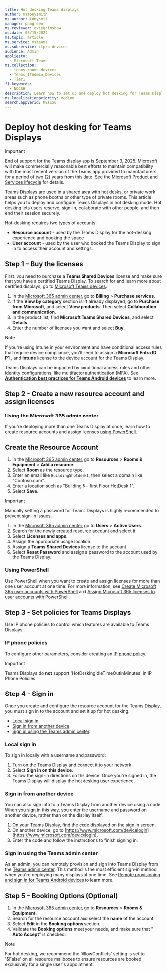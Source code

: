 ```yaml
---
title: Hot desking Teams displays
author: mstonysmith
ms.author: tonysmit
manager: pamgreen
ms.reviewer: eviegrimshaw
ms.date: 05/15/2024
ms.topic: article
ms.service: msteams
ms.subservice: itpro-devices
audience: Admin
appliesto: 
  - Microsoft Teams
ms.collection: 
  - teams-rooms-devices
  - Teams_ITAdmin_Devices
  - Tier1
f1.keywords: 
  - NOCSH
description: Learn how to set up and deploy hot desking for Teams Displays.
ms.localizationpriority: medium
search.appverid: MET150
---
```


# Deploy hot desking for Teams Displays

> [!IMPORTANT]
>
> End of support for the Teams display app is September 3, 2025. Microsoft will make commercially reasonable best efforts to maintain compatibility with the most recent version of the Teams app provided to manufacturers for a period of two (2) years from this date. See the [Microsoft Product and Services lifecycle](/lifecycle/products/) for details.

Teams Displays are used in a shared area with hot desks, or private work areas such as phone booths or other type of private rooms. This article helps you to deploy and configure Teams Displays in hot desking mode. Hot desking lets users reserve, sign-in, collaborate with other people, and then end their session securely.

Hot-desking requires two types of accounts:

- **Resource account** - used by the Teams Display for the hot-desking experience and booking the space.
- **User account** - used by the user who booked the Teams Display to sign in to access their account and settings.

## Step 1 – Buy the licenses

First, you need to purchase a  **Teams Shared Devices**  license and make sure that you have a certified Teams Display. To search for and learn more about certified displays, go to [Microsoft Teams devices](https://products.office.com/microsoft-teams/across-devices?ms.url=officecomteamsdevices&rtc=1).

1. In the [Microsoft 365 admin center](https://go.microsoft.com/fwlink/p/?linkid=2024339), go to **Billing** > **Purchase services**.
2. If the  **View by category**  section isn't already displayed, go to **Purchase from Microsoft**, and select **View products**. Then select  **Collaboration and communication**.
3. In the product list, find **Microsoft Teams Shared Devices**, and select **Details**.
4. Enter the number of licenses you want and select  **Buy**.

> [!NOTE]
>
>If you're using Intune in your environment and have conditional access rules that require device compliance, you'll need to assign a **Microsoft Entra ID P1** , and  **Intune**  license to the device account for the Teams Display.

Teams Displays can be impacted by conditional access rules and other identity configurations, like multifactor authentication (MFA). See [**Authentication best practices for Teams Android devices**](./authentication-best-practices-for-android-devices.md) to learn more.

## Step 2 - Create a new resource account and assign licenses

### Using the Microsoft 365 admin center

If you're deploying more than one Teams Display at once, learn how to create resource accounts and assign licenses [using PowerShell](../set-up-common-area-phones.md#using-powershell).

## Create the Resource Account

1. In the [Microsoft 365 admin center](https://go.microsoft.com/fwlink/p/?linkid=2024339), go to **Resources** > **Rooms & Equipment** > **Add a resource**.
2. Select **Room** as the resource type.
3. Enter an email like `Building5hotdesk1`, then select a domain like "Contoso.com".
4. Enter a location such as "Building 5 – first Floor HotDesk 1".
5. Select **Save**.

> [!Important]
>
> Manually setting a password for Teams Displays is highly recommended to prevent sign-in issues.

1. In the [Microsoft 365 admin center](https://go.microsoft.com/fwlink/p/?linkid=2024339), go to **Users** > **Active Users**.
2. Search for the newly created resource account and select it.
3. Select **Licenses and apps**.
4. Assign the appropriate usage location.
5. Assign a **Teams Shared Devices**  license to the account.
6. Select **Reset Password** and assign a password to the account used by the Teams Display.

### Using PowerShell

Use PowerShell when you want to create and assign licenses for more than one user account at one time. For more information, see [Create Microsoft 365 user accounts with PowerShell](/microsoft-365/enterprise/create-user-accounts-with-microsoft-365-powershell?view=o365-worldwide&preserve-view=true) and [Assign Microsoft 365 licenses to user accounts with PowerShell](/microsoft-365/enterprise/assign-licenses-to-user-accounts-with-microsoft-365-powershell?view=o365-worldwide&preserve-view=true).

## Step 3 - Set policies for Teams Displays

Use IP phone policies to control which features are available to Teams Displays.

### IP phone policies

To configure other parameters, consider creating an [IP phone policy](/powershell/module/teams/new-csteamsipphonepolicy).

> [!Important]
>
> Teams Displays do **not** support 'HotDeskingIdleTimeOutinMinutes' in IP Phone Policies.

## Step 4 - Sign in

Once you create and configure the resource account for the Teams Display, you must sign in to the account and set it up for hot desking.

- [Local sign in](../set-up-common-area-phones.md#local-sign-in).
- [Sign in from another device](../set-up-common-area-phones.md#sign-in-from-another-device).
- [Sign in using the Teams admin center](../set-up-common-area-phones.md#sign-in-using-the-teams-admin-center).

### Local sign in
To sign in locally with a username and password:

1. Turn on the Teams Display and connect it to your network.
2. Select  **Sign in on this device**.
3. Follow the sign-in directions on the device. Once you're signed in, the Teams Display will display the hot desking user experience.

### Sign in from another device
You can also sign into to a Teams Display from another device using a code. When you sign in this way, you enter the username and password on another device, rather than on the display itself.

1. On your Teams Display, find the code displayed on the sign in screen.
2. On another device, go to [https://www.microsoft.com/devicelogin](https://www.microsoft.com/devicelogin).
3. Enter the code and follow the instructions to finish signing in.

### Sign in using the Teams admin center
As an admin, you can remotely provision and sign into Teams Display from the [Teams admin center](https://go.microsoft.com/fwlink/p/?linkid=2066851). This method is the most efficient sign-in method when you're deploying many displays at one time. See [Remote provisioning and sign in for Teams Android devices](./remote-provision-remote-login.md) to learn more.

## Step 5 – Booking Options (Optional)

  1. In the [Microsoft 365 admin center](https://go.microsoft.com/fwlink/p/?linkid=2024339), go to **Resources** > **Rooms & Equipment**.
  2. Search for the resource account and select the **name** of the account.
  3. Select **Edit** in the **Booking options** section.
  4. Validate the **Booking options** meet your needs, and make sure that " **Auto Accept**" is checked.

> [!Note]
>
> For hot desking, we recommend the 'AllowConflicts' setting is set to '$False' on all resource mailboxes to ensure resources are booked exclusively for a single user's appointment.
